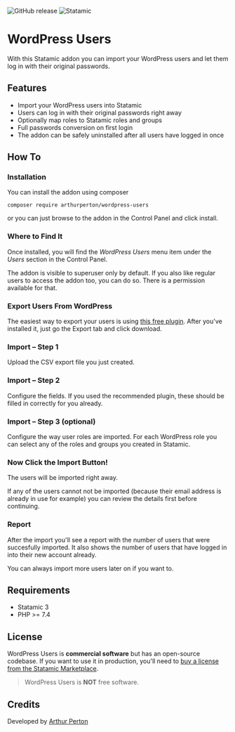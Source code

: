 ![GitHub release](https://flat.badgen.net/github/release/arthurperton/statamic-wordpress-users)
![Statamic](https://flat.badgen.net/badge/Statamic/3.0+/FF269E)

# WordPress Users
With this Statamic addon you can import your WordPress users and let them log in with their original passwords.

## Features

* Import your WordPress users into Statamic
* Users can log in with their original passwords right away
* Optionally map roles to Statamic roles and groups
* Full passwords conversion on first login
* The addon can be safely uninstalled after all users have logged in once

## How To
### Installation

You can install the addon using composer

 `composer require arthurperton/wordpress-users`
 
 or you can just browse to the addon in the Control Panel and click install.

### Where to Find It

Once installed, you will find the *WordPress Users* menu item under the *Users* section in the Control Panel. 

The addon is visible to superuser only by default. If you also like regular users to access the addon too, you can do so. There is a permission available for that.

### Export Users From WordPress

The easiest way to export your users is using  [this free plugin](https://wordpress.org/plugins/import-users-from-csv-with-meta/). After you've installed it, just go the Export tab and click download.

### Import – Step 1

Upload the CSV export file you just created.

### Import – Step 2

Configure the fields. If you used the recommended plugin, these should be filled in correctly for you already.

### Import – Step 3 (optional)

Configure the way user roles are imported. For each WordPress role you can select any of the roles and groups you created in Statamic.

### Now Click the Import Button!

The users will be imported right away. 

If any of the users cannot not be imported (because their email address is already in use for example) you can review the details first before continuing.

### Report

After the import you'll see a report with the number of users that were succesfully imported. It also shows the number of users that have logged in into their new account already.

You can always import more users later on if you want to.

## Requirements

* Statamic 3
* PHP &gt;= 7.4

## License
WordPress Users is **commercial software** but has an open-source codebase. If you want to use it in production, you'll need to [buy a license from the Statamic Marketplace](https://statamic.com/addons/arthurperton/wordpress-users).
>WordPress Users is **NOT** free software.

## Credits
Developed by [Arthur Perton](https://www.webenapp.nl)